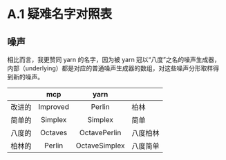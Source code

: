 # A.1 疑难名字对照表

## 噪声

相比而言，我更赞同 yarn 的名字，因为被 yarn 冠以“八度”之名的噪声生成器，内部（underlying）都是对应的普通噪声生成器的数组，对这些噪声分形取样得到新的噪声。

|  | mcp | yarn |  |
| :--- | :---: | :---: | :--- |
| 改进的 | Improved | Perlin | 柏林 |
| 简单的 | Simplex | Simplex | 简单 |
| 八度的 | Octaves | OctavePerlin | 八度柏林 |
| 柏林的 | Perlin | OctaveSimplex | 八度简单 |

